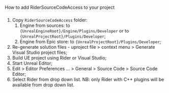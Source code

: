 How to add RiderSourceCodeAccess to your project
### 
1. Copy `RiderSourceCodeAccess` folder:
   1. Engine from sources: to `{UnrealEngineRoot}/Engine/Plugins/Developer` or to `{UnrealProjectRoot}/Plugins/Developer`;
   2. Engine from Epic store: to `{UnrealProjectRoot}/Plugins/Developer`;
2. Re-generate solution files - uproject file > context menu > Generate Visual Studio project files;
3. Build UE project using Rider or Visual Studio;
4. Start Unreal Editor;
5. Edit > Editor Preferences ... > General > Source Code > Source Code Editor;
6. Select Rider from drop down list. NB: only Rider with C++ plugins will be available from drop down list.
